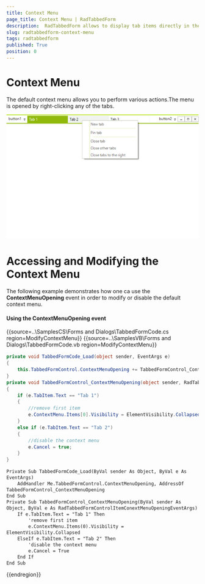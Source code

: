 ```yaml
---
title: Context Menu
page_title: Context Menu | RadTabbedForm
description:  RadTabbedForm allows to display tab items directly in the title bar  
slug: radtabbedform-context-menu
tags: radtabbedform
published: True
position: 0
---
```


# Context Menu

The default context menu allows you to perform various actions.The menu is opened by right-clicking any of the tabs.

![radtabbedform-context-menu001](images/radtabbedform-context-menu001.png)

# Accessing and Modifying the Context Menu

The following example demonstrates how one ca use the __ContextMenuOpening__ event in order to modify or disable the default context menu.

#### Using the ContextMenuOpening event

{{source=..\SamplesCS\Forms and Dialogs\TabbedFormCode.cs region=ModifyContextMenu}} 
{{source=..\SamplesVB\Forms and Dialogs\TabbedFormCode.vb region=ModifyContextMenu}}
````C#
private void TabbedFormCode_Load(object sender, EventArgs e)
{
    this.TabbedFormControl.ContextMenuOpening += TabbedFormControl_ContextMenuOpening;
}
private void TabbedFormControl_ContextMenuOpening(object sender, RadTabbedFormControlItemConextMenuOpeningEventArgs e)
{
    if (e.TabItem.Text == "Tab 1")
    {
        //remove first item
        e.ContextMenu.Items[0].Visibility = ElementVisibility.Collapsed;
    }
    else if (e.TabItem.Text == "Tab 2")
    {
        //disable the context menu
        e.Cancel = true;
    }
}

````
````VB.NET
Private Sub TabbedFormCode_Load(ByVal sender As Object, ByVal e As EventArgs)
    AddHandler Me.TabbedFormControl.ContextMenuOpening, AddressOf TabbedFormControl_ContextMenuOpening
End Sub
Private Sub TabbedFormControl_ContextMenuOpening(ByVal sender As Object, ByVal e As RadTabbedFormControlItemConextMenuOpeningEventArgs)
    If e.TabItem.Text = "Tab 1" Then
        'remove first item
        e.ContextMenu.Items(0).Visibility = ElementVisibility.Collapsed
    ElseIf e.TabItem.Text = "Tab 2" Then
        'disable the context menu
        e.Cancel = True
    End If
End Sub

```` 

{{endregion}} 


